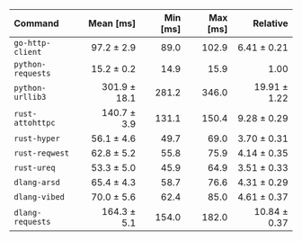 | Command | Mean [ms] | Min [ms] | Max [ms] | Relative |
|:---|---:|---:|---:|---:|
| `go-http-client` | 97.2 ± 2.9 | 89.0 | 102.9 | 6.41 ± 0.21 |
| `python-requests` | 15.2 ± 0.2 | 14.9 | 15.9 | 1.00 |
| `python-urllib3` | 301.9 ± 18.1 | 281.2 | 346.0 | 19.91 ± 1.22 |
| `rust-attohttpc` | 140.7 ± 3.9 | 131.1 | 150.4 | 9.28 ± 0.29 |
| `rust-hyper` | 56.1 ± 4.6 | 49.7 | 69.0 | 3.70 ± 0.31 |
| `rust-reqwest` | 62.8 ± 5.2 | 55.8 | 75.9 | 4.14 ± 0.35 |
| `rust-ureq` | 53.3 ± 5.0 | 45.9 | 64.9 | 3.51 ± 0.33 |
| `dlang-arsd` | 65.4 ± 4.3 | 58.7 | 76.6 | 4.31 ± 0.29 |
| `dlang-vibed` | 70.0 ± 5.6 | 62.4 | 85.0 | 4.61 ± 0.37 |
| `dlang-requests` | 164.3 ± 5.1 | 154.0 | 182.0 | 10.84 ± 0.37 |
